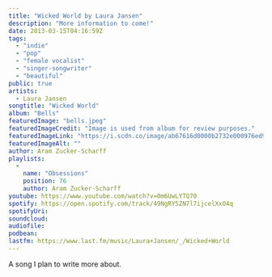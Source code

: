 ```yaml
---
title: "Wicked World by Laura Jansen"
description: "More information to come!"
date: 2013-03-15T04:16:59Z
tags:
  - "indie"
  - "pop"
  - "female vocalist"
  - "singer-songwriter"
  - "beautiful"
public: true
artists:
  - Laura Jansen
songtitle: "Wicked World"
album: "Bells"
featuredImage: "bells.jpeg"
featuredImageCredit: "Image is used from album for review purposes."
featuredImageLink: "https://i.scdn.co/image/ab67616d0000b2732e000976ed9624afb140edcd"
featuredImageAlt: ""
author: Aram Zucker-Scharff
playlists:
  -
    name: "Obsessions"
    position: 76
    author: Aram Zucker-Scharff
youtube: https://www.youtube.com/watch?v=0m6UwLYTQ70
spotify: https://open.spotify.com/track/49NgRY5ZN7l7ijcelXxO4q
spotifyUri: 
soundcloud:
audiofile:
podbean:
lastfm: https://www.last.fm/music/Laura+Jansen/_/Wicked+World
---
```


A song I plan to write more about.
		